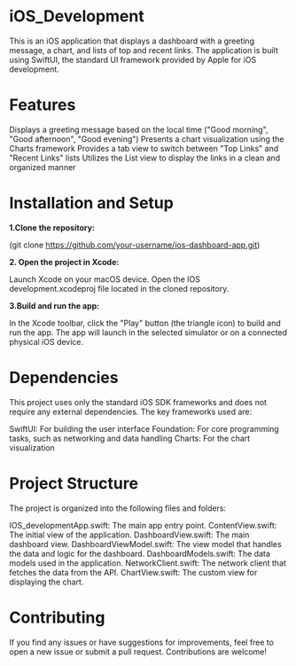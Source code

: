 # iOS_Development

This is an iOS application that displays a dashboard with a greeting message, a chart, and lists of top and recent links. The application is built using SwiftUI, the standard UI framework provided by Apple for iOS development.

# Features

Displays a greeting message based on the local time ("Good morning", "Good afternoon", "Good evening")
Presents a chart visualization using the Charts framework
Provides a tab view to switch between "Top Links" and "Recent Links" lists
Utilizes the List view to display the links in a clean and organized manner

# Installation and Setup

**1.Clone the repository:**
   
(git clone https://github.com/your-username/ios-dashboard-app.git)

**2. Open the project in Xcode:**

Launch Xcode on your macOS device.
Open the IOS development.xcodeproj file located in the cloned repository.

**3.Build and run the app:**

In the Xcode toolbar, click the "Play" button (the triangle icon) to build and run the app.
The app will launch in the selected simulator or on a connected physical iOS device.

# Dependencies

This project uses only the standard iOS SDK frameworks and does not require any external dependencies. The key frameworks used are:

SwiftUI: For building the user interface
Foundation: For core programming tasks, such as networking and data handling
Charts: For the chart visualization

# Project Structure

The project is organized into the following files and folders:

IOS_developmentApp.swift: The main app entry point.
ContentView.swift: The initial view of the application.
DashboardView.swift: The main dashboard view.
DashboardViewModel.swift: The view model that handles the data and logic for the dashboard.
DashboardModels.swift: The data models used in the application.
NetworkClient.swift: The network client that fetches the data from the API.
ChartView.swift: The custom view for displaying the chart.

# Contributing
If you find any issues or have suggestions for improvements, feel free to open a new issue or submit a pull request. Contributions are welcome!
